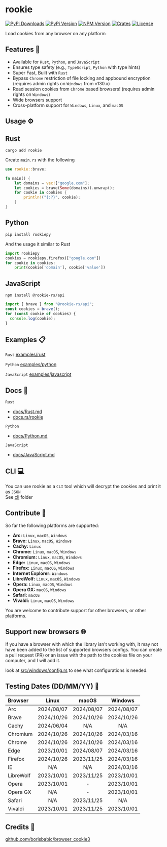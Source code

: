 # rookie

[![PyPi Downloads](https://img.shields.io/pypi/dm/rookiepy?logo=python)](https://pypi.org/project/rookiepy/)
[![PyPi Version](https://img.shields.io/pypi/v/rookiepy?color=00aa00&logo=python)](https://pypi.org/project/rookiepy/)
[![NPM Version](https://img.shields.io/npm/v/@rookie-rs/api?logo=npm&color=0076CE)](https://www.npmjs.com/package/@rookie-rs/api)
[![Crates](https://img.shields.io/crates/v/rookie?logo=rust)](https://crates.io/crates/rookie/)
[![License](https://img.shields.io/github/license/thewh1teagle/rookie?color=00aaaa&logo=license)](https://github.com/thewh1teagle/rookie/blob/main/rookie-rs/MIT-LICENSE.txt)

Load cookies from any browser on any platform

## Features 🚀

- Available for `Rust`, `Python`, and `JavaScript`
- Ensures type safety (e.g., `TypeScript`, `Python` with type hints)
- Super Fast, Built with `Rust`
- Bypass `Chrome` restriction of file locking and appbound encryption (requires admin rights on `Windows` from v130.x)
- Read session cookies from `Chrome` based browsers! (requires admin rights on `Windows`)
- Wide browsers support
- Cross-platform support for `Windows`, `Linux`, and `macOS`

## Usage ⚙️

## Rust

```shell
cargo add rookie
```

Create `main.rs` with the following

```rust
use rookie::brave;

fn main() {
    let domains = vec!["google.com"];
    let cookies = brave(Some(domains)).unwrap();
    for cookie in cookies {
        println!("{:?}", cookie);
    }
}
```

## Python

```shell
pip install rookiepy
```

And the usage it similar to Rust

```python
import rookiepy
cookies = rookiepy.firefox(["google.com"])
for cookie in cookies:
    print(cookie['domain'], cookie['value'])
```

## JavaScript

```console
npm install @rookie-rs/api
```

```js
import { brave } from "@rookie-rs/api";
const cookies = brave();
for (const cookie of cookies) {
  console.log(cookie);
}
```

## Examples 📋

`Rust` [examples/rust](examples/rust)

`Python` [examples/python](examples/python)

`JavaScript` [examples/javascript](examples/javascript)

## Docs 📘

`Rust`

- [docs/Rust.md](docs/Rust.md)
- [docs.rs/rookie](https://docs.rs/rookie)

`Python`

- [docs/Python.md](docs/Python.md)

`JavaScript`

- [docs/JavaScript.md](docs/JavaScript.md)

## CLI 💻

You can use rookie as a `CLI` tool which will decrypt the cookies and print it as `JSON`  
See [cli](https://github.com/thewh1teagle/rookie/tree/main/cli) folder

## Contribute 🤝

So far the following platforms are supported:

- **Arc:** `Linux`, `macOS`, `Windows`
- **Brave:** `Linux`, `macOS`, `Windows`
- **Cachy:** `Linux`
- **Chrome:** `Linux`, `macOS`, `Windows`
- **Chromium:** `Linux`, `macOS`, `Windows`
- **Edge:** `Linux`, `macOS`, `Windows`
- **Firefox:** `Linux`, `macOS`, `Windows`
- **Internet Explorer:** `Windows`
- **LibreWolf:** `Linux`, `macOS`, `Windows`
- **Opera:** `Linux`, `macOS`, `Windows`
- **Opera GX:** `macOS`, `Windows`
- **Safari:** `macOS`
- **Vivaldi:** `Linux`, `macOS`, `Windows`

You are welcome to contribute support for other browsers, or other platforms.

## Support new browsers 🌐

If you have a browser with which the library isn't working with, it may not have been added to the list of supported browsers configs. You can create a pull request (PR) or an issue with the path to the cookies file on your computer, and I will add it.

look at [src/windows/config.rs](https://github.com/thewh1teagle/rookie/blob/main/rookie-rs/src/windows/config.rs) to see what configurations is needed.

## Testing Dates (DD/MM/YY) 📅

| Browser   |   Linux    |   macOS    |  Windows   |
| :-------- | :--------: | :--------: | :--------: |
| Arc       | 2024/08/07 | 2024/08/07 | 2024/08/07 |
| Brave     | 2024/10/26 | 2024/10/26 | 2024/10/26 |
| Cachy     | 2024/06/04 |    N/A     |    N/A     |
| Chromium  | 2024/10/26 | 2024/10/26 | 2024/03/16 |
| Chrome    | 2024/10/26 | 2024/10/26 | 2024/03/16 |
| Edge      | 2023/10/01 | 2024/08/07 | 2024/03/16 |
| Firefox   | 2024/10/26 | 2023/11/25 | 2024/03/16 |
| IE        |    N/A     |    N/A     | 2024/03/16 |
| LibreWolf | 2023/10/01 | 2023/11/25 | 2023/10/01 |
| Opera     | 2023/10/01 |     -      | 2023/10/01 |
| Opera GX  |    N/A     |     -      | 2023/10/01 |
| Safari    |    N/A     | 2023/11/25 |    N/A     |
| Vivaldi   | 2023/10/01 | 2023/11/25 | 2023/10/01 |

## Credits 🙌

[github.com/borisbabic/browser_cookie3](https://github.com/borisbabic/browser_cookie3)
